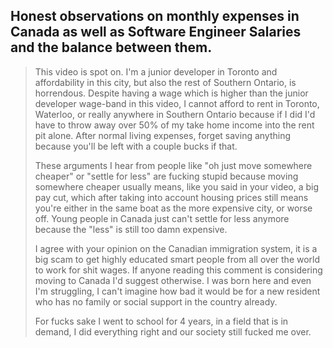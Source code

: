 ## Honest observations on monthly expenses in Canada as well as Software Engineer Salaries and the balance between them.



> This video is spot on. I'm a junior developer in Toronto and affordability in this city, but also the rest of Southern Ontario, is horrendous. Despite having a wage which is higher than the junior developer wage-band in this video, I cannot afford to rent in Toronto, Waterloo, or really anywhere in Southern Ontario because if I did I'd have to throw away over 50% of my take home income into the rent pit alone. After normal living expenses, forget saving anything because you'll be left with a couple bucks if that.
>
>These arguments I hear from people like "oh just move somewhere cheaper" or "settle for less" are fucking stupid because moving somewhere cheaper usually means, like you said in your video, a big pay cut, which after taking into account housing prices still means you're either in the same boat as the more expensive city, or worse off. Young people in Canada just can't settle for less anymore because the "less" is still too damn expensive.
>
>I agree with your opinion on the Canadian immigration system, it is a big scam to get highly educated smart people from all over the world to work for shit wages. If anyone reading this comment is considering moving to Canada I'd suggest otherwise. I was born here and even I'm struggling, I can't imagine how bad it would be for a new resident who has no family or social support in the country already.
>
>For fucks sake I went to school for 4 years, in a field that is in demand, I did everything right and our society still fucked me over.
